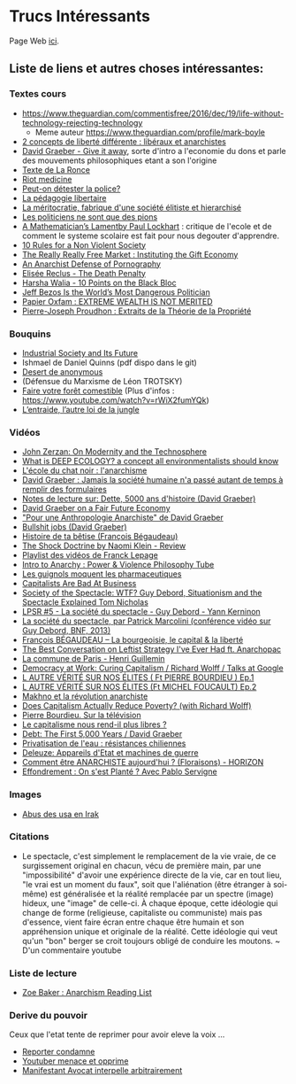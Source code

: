# Trucs Intéressants

Page Web [ici](https://tblain.github.io/trucs_interressant/).

## Liste de liens et autres choses intéressantes:

### Textes cours

* https://www.theguardian.com/commentisfree/2016/dec/19/life-without-technology-rejecting-technology
  * Meme auteur https://www.theguardian.com/profile/mark-boyle
* [2 concepts de liberté différente : libéraux et anarchistes](https://www.infolibertaire.net/%E2%98%85-liberte-des-liberaux-et-liberte-des-anarchistes/)
* [David Graeber - Give it away](https://theanarchistlibrary.org/library/david-graeber-give-it-away), sorte d'intro a l'economie du dons et parle des mouvements philosophiques etant a son l'origine
* [Texte de La Ronce](https://docs.google.com/document/d/1V6oWtihszT4Gl3jRM_HcseHwcvg1BrXvnzsomgqPGWg/edit)
* [Riot medicine](https://riotmedicine.net/)
* [Peut-on détester la police?](https://lundi.am/IMG/pdf/253844818-peut-on-detester-la-police-ter-s.pdf)
* [La pédagogie libertaire](https://www.socialisme-libertaire.fr/2016/05/pedagogie-libertaire.html)
* [La méritocratie, fabrique d'une société élitiste et hierarchisé ](https://www.socialisme-libertaire.fr/2015/03/la-meritocratie-fabrique-d-une-societe-elitiste-et-hierarchise.html)
* [Les politiciens ne sont que des pions ](https://www.socialisme-libertaire.fr/2020/12/les-politiciens-ne-sont-que-des-pions.html)
* [A Mathematician’s Lamentby Paul Lockhart](LockhartsLament.pdf) : critique de l'ecole et de comment le systeme scolaire est fait pour nous degouter d'apprendre.
* [ 10 Rules for a Non Violent Society ](https://theanarchistlibrary.org/library/philip-richlin-10-rules-for-a-non-violent-society)
* [The Really Really Free Market : Instituting the Gift Economy](https://theanarchistlibrary.org/library/crimethinc-the-really-really-free-market)
* [An Anarchist Defense of Pornography](https://anarchymag.org/2015/08/an-anarchist-defense-of-pornography/)
* [Elisée Reclus - The Death Penalty](https://theanarchistlibrary.org/library/elisee-reclus-the-death-penalty)
* [Harsha Walia - 10 Points on the Black Bloc](https://theanarchistlibrary.org/h/hw/harsha-walia-10-points-on-the-black-bloc.html)
* [Jeff Bezos Is the World’s Most Dangerous Politician](https://medium.com/surviving-tomorrow/jeff-bezos-is-the-worlds-most-dangerous-politician-61991bc4f516)
* [Papier Oxfam : EXTREME WEALTH IS NOT MERITED](https://www-cdn.oxfam.org/s3fs-public/file_attachments/dp-extreme-wealth-is-not-merited-241115-en.pdf)
* [Pierre-Joseph Proudhon : Extraits de la Théorie de la Propriété](https://www.panarchy.org/proudhon/propriete.html)

### Bouquins
* [Industrial Society and Its Future](https://theanarchistlibrary.org/library/fc-industrial-society-and-its-future)
* Ishmael de Daniel Quinns (pdf dispo dans le git)
* [Desert de anonymous](https://theanarchistlibrary.org/library/anonymous-desert)
* (Défensue du Marxisme de Léon TROTSKY)
* [Faire votre forêt comestible](http://www.agriculture19.lesfichesabebert.fr/) (Plus d'infos : https://www.youtube.com/watch?v=rWiX2fumYQk)
* [L’entraide, l’autre loi de la jungle](https://pabloservigne.com/entraide-2/)

### Vidéos
* [John Zerzan: On Modernity and the Technosphere](https://www.youtube.com/watch?v=3I9QJVNas5k)
* [What is DEEP ECOLOGY? a concept all environmentalists should know](https://www.youtube.com/watch?v=xoKvBqssXf4)
* [L'école du chat noir : l'anarchisme](https://www.youtube.com/watch?v=U3Rs7Pjd8gM)
* [David Graeber : Jamais la société humaine n'a passé autant de temps à remplir des formulaires](https://www.youtube.com/watch?v=y-G7461XhMs)
* [Notes de lecture sur: Dette, 5000 ans d'histoire (David Graeber)](https://www.youtube.com/watch?v=24X49S1ajcQ)
* [David Graeber on a Fair Future Economy](https://www.youtube.com/watch?v=7YynqVvgZYI)
* ["Pour une Anthropologie Anarchiste" de David Graeber](https://www.youtube.com/watch?v=Z9ApjcTxZKM)
* [Bullshit jobs (David Graeber)](https://www.youtube.com/watch?v=8cvPDiWkD6I&feature=youtu.be)
* [Histoire de ta bêtise (François Bégaudeau)](https://www.youtube.com/watch?v=_eb3BFkj3Dg)
* [The Shock Doctrine by Naomi Klein - Review](https://www.youtube.com/watch?v=_PMkBy007VU&feature=emb_logo)
* [Playlist des vidéos de Franck Lepage](https://www.youtube.com/playlist?list=PLFePO0DghdicNrU0KytikJAV310b9i7Gz)
* [Intro to Anarchy : Power & Violence Philosophy Tube](https://www.youtube.com/watch?v=bCAUmh99hMI)
* [Les guignols moquent les pharmaceutiques](VIDEO-2020-11-20-08-31-13.mp4)
* [Capitalists Are Bad At Business](https://www.youtube.com/watch?v=yP9Oj65OweI)
* [Society of the Spectacle: WTF? Guy Debord, Situationism and the Spectacle Explained Tom Nicholas](https://www.youtube.com/watch?v=RGJr08N-auM)
* [LPSR #5 - La société du spectacle - Guy Debord - Yann Kerninon](https://www.youtube.com/watch?v=ptR6IQwobf4)
* [La société du spectacle, par Patrick Marcolini (conférence vidéo sur Guy Debord, BNF, 2013)](https://www.youtube.com/watch?v=LAibRpDB9qM)
* [François BÉGAUDEAU – La bourgeoisie, le capital & la liberté](https://www.youtube.com/watch?v=4gX5KpOboDo)
* [The Best Conversation on Leftist Strategy I've Ever Had ft. Anarchopac](https://www.youtube.com/watch?v=fH12TOZ-_Sg)
* [La commune de Paris - Henri Guillemin](https://www.youtube.com/watch?v=PwXwDp3Ze7Q)
* [Democracy at Work: Curing Capitalism / Richard Wolff / Talks at Google](https://www.youtube.com/watch?v=ynbgMKclWWc)
* [L AUTRE VÉRITÉ SUR NOS ÉLITES ( Ft PIERRE BOURDIEU )  Ep.1](https://www.youtube.com/watch?v=w4EtFZ1ci20)
* [L AUTRE VÉRITÉ SUR NOS ÉLITES (Ft MICHEL FOUCAULT)  Ep.2](https://www.youtube.com/watch?v=YYYkd-LyNow)
* [Makhno et la révolution anarchiste ](https://www.youtube.com/watch?v=fPLHhnEIXvI)
* [Does Capitalism Actually Reduce Poverty? (with Richard Wolff)](https://www.youtube.com/watch?v=Co4FES0ehyI)
* [Pierre Bourdieu. Sur la télévision](https://www.youtube.com/watch?v=vcc6AEpjdcY)
* [Le capitalisme nous rend-il plus libres ?](https://www.youtube.com/watch?v=x3baW6zCOxY)
* [Debt: The First 5,000 Years / David Graeber](https://www.youtube.com/watch?v=CZIINXhGDcs)
* [Privatisation de l'eau : résistances chiliennes](https://www.youtube.com/watch?v=9v_6tfnVgBU)
* [Deleuze: Appareils d'Etat et machines de guerre](https://www.youtube.com/watch?v=az-JR9_GOoA)
* [Comment être ANARCHISTE aujourd'hui ? (Floraisons) - HORIZON](https://www.youtube.com/watch?v=1NS-eogteA0)
* [Effondrement : On s'est Planté ? Avec Pablo Servigne](https://www.youtube.com/watch?v=xs_a5PQZocY&feature=emb_logo)

### Images
* [Abus des usa en Irak](https://ushypocrisy.com/2013/04/28/lest-we-forget-the-horrifying-images-from-abu-ghraib-prison-in-iraq-graphic-imagery/)

### Citations
* Le spectacle, c'est simplement le remplacement de la vie vraie, de ce surgissement original en chacun, vécu de première main, par une "impossibilité" d'avoir une expérience directe de la vie, car en tout lieu, "le vrai est un moment du faux", soit que l'aliénation (être étranger à soi-même) est généralisée et la réalité remplacée par un spectre (image) hideux, une "image" de celle-ci. À chaque époque, cette idéologie qui change de forme (religieuse, capitaliste ou communiste) mais pas d'essence, vient faire écran entre chaque être humain et son appréhension unique et originale de la réalité. Cette idéologie qui veut qu'un "bon" berger se croit toujours obligé de conduire les moutons.
 ~ D'un commentaire youtube
 
### Liste de lecture
* [Zoe Baker : Anarchism Reading List](https://anarchopac.wordpress.com/2013/05/31/recommended-reading/) 
 
### Derive du pouvoir
Ceux que l'etat tente de reprimer pour avoir eleve la voix ...
* [Reporter condamne](https://www.youtube.com/watch?v=z7uF4HsiPYg&t=19s)
* [Youtuber menace et opprime](https://www.youtube.com/watch?v=xYHlzo-1umE)
* [Manifestant Avocat interpelle arbitrairement](https://www.youtube.com/watch?v=dWzyQtdN7Fc)

